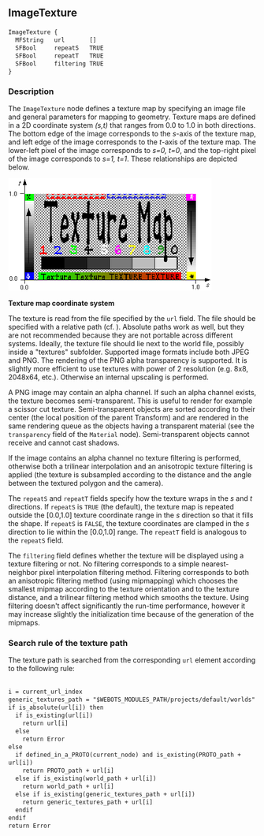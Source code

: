## ImageTexture


```
ImageTexture {
  MFString   url       []
  SFBool     repeatS   TRUE
  SFBool     repeatT   TRUE
  SFBool     filtering TRUE
}
```

### Description

The `ImageTexture` node defines a texture map by specifying an image file and
general parameters for mapping to geometry. Texture maps are defined in a 2D
coordinate system *(s,t)* that ranges from 0.0 to 1.0 in both directions. The
bottom edge of the image corresponds to the *s*-axis of the texture map, and
left edge of the image corresponds to the *t*-axis of the texture map. The
lower-left pixel of the image corresponds to *s=0, t=0*, and the top-right pixel
of the image corresponds to *s=1, t=1*. These relationships are depicted below.

![Texture map coordinate system](png/image_texture.png)

**Texture map coordinate system**

The texture is read from the file specified by the `url` field. The file should
be specified with a relative path (cf. ). Absolute paths work as well, but they
are not recommended because they are not portable across different systems.
Ideally, the texture file should lie next to the world file, possibly inside a
"textures" subfolder. Supported image formats include both JPEG and PNG. The
rendering of the PNG alpha transparency is supported. It is slightly more
efficient to use textures with power of 2 resolution (e.g. 8x8, 2048x64, etc.).
Otherwise an internal upscaling is performed.

A PNG image may contain an alpha channel. If such an alpha channel exists, the
texture becomes semi-transparent. This is useful to render for example a scissor
cut texture. Semi-transparent objects are sorted according to their center (the
local position of the parent Transform) and are rendered in the same rendering
queue as the objects having a transparent material (see the `transparency` field
of the `Material` node). Semi-transparent objects cannot receive and cannot cast
shadows.

If the image contains an alpha channel no texture filtering is performed,
otherwise both a trilinear interpolation and an anisotropic texture filtering is
applied (the texture is subsampled according to the distance and the angle
between the textured polygon and the camera).

The `repeatS` and `repeatT` fields specify how the texture wraps in the *s* and
*t* directions. If `repeatS` is `TRUE` (the default), the texture map is
repeated outside the [0.0,1.0] texture coordinate range in the *s* direction so
that it fills the shape. If `repeatS` is `FALSE`, the texture coordinates are
clamped in the *s* direction to lie within the [0.0,1.0] range. The `repeatT`
field is analogous to the `repeatS` field.

The `filtering` field defines whether the texture will be displayed using a
texture filtering or not. No filtering corresponds to a simple nearest-neighbor
pixel interpolation filtering method. Filtering corresponds to both an
anisotropic filtering method (using mipmapping) which chooses the smallest
mipmap according to the texture orientation and to the texture distance, and a
trilinear filtering method which smooths the texture. Using filtering doesn't
affect significantly the run-time performance, however it may increase slightly
the initialization time because of the generation of the mipmaps.

### Search rule of the texture path

The texture path is searched from the corresponding `url` element according to
the following rule:


```

i = current_url_index
generic_textures_path = "$WEBOTS_MODULES_PATH/projects/default/worlds"
if is_absolute(url[i]) then
  if is_existing(url[i])
    return url[i]
  else
    return Error
else
  if defined_in_a_PROTO(current_node) and is_existing(PROTO_path + url[i])
    return PROTO_path + url[i]
  else if is_existing(world_path + url[i])
    return world_path + url[i]
  else if is_existing(generic_textures_path + url[i])
    return generic_textures_path + url[i]
  endif
endif
return Error
  
```

